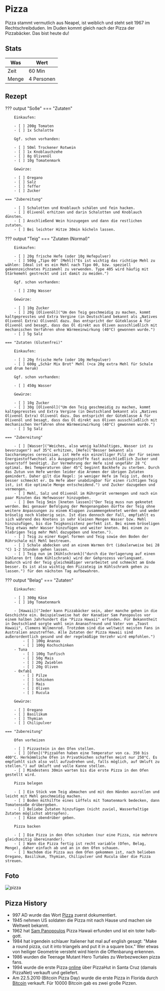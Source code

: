 # Pizza

Pizza stammt vermutlich aus Neapel, ist weiblich und steht seit 1967 im Rechtschreibduden. Im Duden kommt gleich nach der Pizza der Pizzabäcker. Das bist heute du!

## Stats

| Was   | Wert        |
|-------|-------------|
| Zeit  | 60 Min      |
| Menge | 4 Personen |

## Rezept

??? output "Soße"
    === "Zutaten"

        Einkaufen:

        - [ ] 200g Tomaten
        - [ ] 1x Schalotte

        Ggf. schon vorhanden:

        - [ ] 50ml Trockener Rotwein
        - [ ] 1x Knoblauchzehe
        - [ ] 8g Olivenöl
        - [ ] 10g Tomatenmark

        Gewürze:

        - [ ] Oregano
        - [ ] Salz
        - [ ] feffer
        - [ ] Zucker

    === "Zubereitung"

        - [ ] Schalotten und Knoblauch schälen und fein hacken.
        - [ ] Olivenöl erhitzen und darin Schalotten und Knoblauch dünsten.
        - [ ] Anschließend Wein hinzugegen und dann die restlichen zutaten.
        - [ ] Bei leichter Hitze 30min köcheln lassen.

??? output "Teig"
    === "Zutaten (Normal)"

        Einkaufen:

        - [ ] 20g frische Hefe (oder 10g Hefepulver) 
        - [ ] 500g „Tipo 00" [Mehl]("Es ist wichtig das richtige Mehl zu wählen: Ideal ist es ein Mehl nach Tipo 00, bzw. speziell gekennzeichnetes Pizzamehl zu verwenden. Type 405 wird häufig mit Stärkemehl gestreckt und ist damit zu meiden.")

        Ggf. schon vorhanden:

        - [ ] 230g Wasser
        
        Gewürze:

        - [ ] 10g Zucker
        - [ ] 20g [Olivenöl]("Um den Teig geschmeidig zu machen, kommt kaltgepresstes und Extra Vergine (in Deutschland bekannt als „Natives Olivenöl Extra) Olivenöl dazu. Das entspricht der Güteklasse A für Olivenöl und besagt, dass das Öl direkt aus Oliven ausschließlich mit mechanischen Verfahren ohne Wärmeeinwirkung (40°C) gewonnen wurde.")
        - [ ] 5g Salz

    === "Zutaten (Glutenfrei)"

        Einkaufen:

        - [ ] 20g frische Hefe (oder 10g Hefepulver) 
        - [ ] 600g „Schär Mix Brot" Mehl (+ca 20g extra Mehl für Schale und drum herum)

        Ggf. schon vorhanden:

        - [ ] 450g Wasser
        
        Gewürze:

        - [ ] 10g Zucker
        - [ ] 30g [Olivenöl]("Um den Teig geschmeidig zu machen, kommt kaltgepresstes und Extra Vergine (in Deutschland bekannt als „Natives Olivenöl Extra) Olivenöl dazu. Das entspricht der Güteklasse A für Olivenöl und besagt, dass das Öl direkt aus Oliven ausschließlich mit mechanischen Verfahren ohne Wärmeeinwirkung (40°C) gewonnen wurde.")
        - [ ] 5g Salz

    === "Zubereitung"

        - [ ] [Wasser]("Weiches, also wenig kalkhaltiges, Wasser ist zu bevorzugen") auf 35°C erhitzen, [Hefe]("Besser bekannt als Saccharomyces cerevisiae, ist Hefe ein einzelliger Pilz der für seinen Energiestoffwechsel als Ausgangsstoffe fast ausschließlich Zucker und Sauerstoff benötigt. Zur Vermehrung der Hefe sind ungefähr 28 °C optimal. Bei Temperaturen über 45°C beginnt Backhefe zu sterben. Durch das Zutun von Hefe werden leider die Aromen der übrigen Zutaten gemindert. Daher gilt die Regel: je weniger Hefe im Teig ist, desto besser schmeckt er. Da Hefe aber unabdingbar für einen richtigen Teig ist, ist die optimale Menge entscheidend.") und Zucker dazugeben und vermengen.
        - [ ] Mehl, Salz und Olivenöl im Rührgerät vermengen und nach ein paar Minuten das Hefewasser hinzugeben.
        - [ ] Den Teig 5min [kneten lassen]("Der Teig muss nun geknetet werden. Bei genauer Befolgung der Mengenangaben dürfte der Teig ohne weitere Anpassungen zu einem Kluppen zusammengeknetet werden und weder bröselig noch kleberig sein. Ist dies dennoch der Fall, empfiehlt es sich während des Knetens in sehr kleinen Mengen Wasser bzw. Mehl hinzuzufügen, bis die Teigkonsistenz perfekt ist. Bei einem bröseligen Teig etwas mehr Wasser hinzufügen und weiter kneten. Bei einem zu klebrigen Teig mehr Mehl dazugeben und kneten.").
        - [ ] Teig zu einer Kugel formen und Teig sowie den Boden der Rührschale mit Mehl bestreuen.
        - [ ] Schale abdecken und an einem Warmen Ort (idealerweise bei 28 °C) 1-2 Stunden gehen lassen.
        - [ ] Teig nun im [Kühlschrank]("durch die Verlagerung auf einen kühleren Ort (dem Kühlschrank) wird der Gehprozess verlangsamt. Dadurch wird der Teig gleichmäßiger verarbeitet und schmeckt am Ende besser. Es ist also wichtig den Pizzateig im Kühlschrank gehen zu lassen.") für den nächsten Tag aufbewahren.
   
??? output "Belag"
    === "Zutaten"

        Einkaufen:

        - [ ] 300g Käse
        - [ ] 10g Tomatenmark

        - [Hawaii]("Jeder kann Pizzabäcker sein, aber manche gehen in die Geschichte ein. Beispielsweise hat der Kanadier Sam Panopoulos vor einem halben Jahrhundert die "Pizza Hawaii" erfunden. Für Bekanntheit in Deutschland sorgte wohl sein Ananasfreund und Vater von „Toast Hawaii", Clemens Wilmenrod. Trotzdem sind die weltweit meisten Fans in Australien anzutreffen. Alle Zutaten der Pizza Hawaii sind außerordentlich gesund und der regelmäßige Verzehr wird empfohlen.")
            - [ ] 100g Ananas
            - [ ] 100g Kochschinken
        - Tuna
            - [ ] 100g Tunfisch
            - [ ] 50g Mais
            - [ ] 20g Zwieblen
            - [ ] 20g Oliven
        - 0xfab1
            - [ ] Pilze
            - [ ] Schinken
            - [ ] Mais
            - [ ] Oliven
            - [ ] Rucula

        Gewürze:

        - [ ] Oregano
        - [ ] Basilikum
        - [ ] Thymian
        - [ ] Chilipulver        

    === "Zubereitung"

        Ofen vorheizen

        - [ ] Pizzastein in den Ofen stellen.
        - [ ] [Ofen]("Pizzaöfen haben eine Temperatur von ca. 350 bis 400°C. Herkömmliche Öfen in Privatküchen schaffen meist nur 250°C. Es empfiehlt sich also voll aufzudrehen und, falls möglich, auf Umluft zu stellen.") auf Umluft und volle Kanne stellen.
        - [ ] Mindestens 30min warten bis die erste Pizza in den Ofen gestellt wird.

        Pizza belegen

        - [ ] Ein Stück vom Teig abmachen und mit den Händen ausrollen und leicht mit Mehl geschmeidig machen.
        - [ ] Boden mithilfte eines Löffels mit Tomatenmark bedecken, dann Tomatensoße drübergeben.
        - [ ] Beliebe Zutaten hinzufügen (nicht zuviel, Wasserhaltige Zutaten möglichst abtropfen).
        - [ ] Käse obendrüber geben.

        Pizza backen

        - [ ] Die Pizza in den Ofen schieben (nur eine Pizza, nie mehrere gleichzeitig übereinander).
        - [ ] Wann die Pizza fertig ist recht variable (Ofen, Belag, Menge), daher einfach ab und an in den Ofen schauen.
        - [ ] Nachdem die Pizza aus dem Ofen gekommen ist, nach belieben Oregano, Basilikum, Thymian, Chilipulver und Rucula über die Pizza streuen.

## Foto

![pizza](_pizza.jpg)

## Pizza History

- 997 AD wurde das Wort [Pizza](https://en.wikipedia.org/wiki/History_of_pizza) zuerst dokumentiert.
- 1945 nehmen US soldaten die Pizza mit nach Hause und machen sie Weltweit bekannt.
- 1962 hat [Sam Panopoulos](https://en.wikipedia.org/wiki/Sam_Panopoulos) Pizza Hawaii erfunden und ist ein toter halb-gott.
- 1984 hat irgendein schlauer Italiener hat mal auf english gesagt: "Make a round pizza, cut it into triangels and put it in a square box." Wer etwas von heiliger Geometrie versteht wird hierin die Offenbarung erkennen.
- 1986 wurden die Teenage Mutant Hero Turtales zu Werbezwecken pizza fans.
- 1994 wurde die erste Pizza [online](https://thehistoryoftheweb.com/postscript/pizzanet/) über PizzaHut in Santa Cruz (damals PizzaNet) verkauft und geliefert.
- Am 22.5.2010 (Bitcoin Pizza Day) wurde die erste Pizza in Florida durch [Bitcoin](https://de.wikipedia.org/wiki/Bitcoin) verkauft. Für 10000 Bitcoin gab es zwei große Pizzen.
